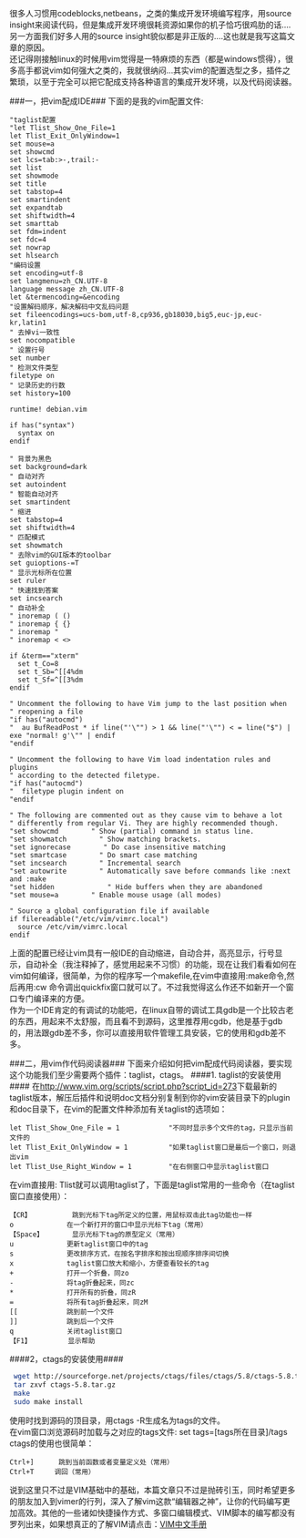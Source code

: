 很多人习惯用codeblocks,netbeans，之类的集成开发环境编写程序，用source insight来阅读代码，但是集成开发环境很耗资源如果你的机子恰巧很鸡肋的话....另一方面我们好多人用的source insight貌似都是非正版的....这也就是我写这篇文章的原因。<br />
还记得刚接触linux的时候用vim觉得是一特麻烦的东西（都是windows惯得），很多高手都说vim如何强大之类的，我就很纳闷...其实vim的配置选型之多，插件之繁琐，以至于完全可以把它配成支持各种语言的集成开发环境，以及代码阅读器。

###一，把vim配成IDE###
下面的是我的vim配置文件:

```vimrc
"taglist配置
"let Tlist_Show_One_File=1
let Tlist_Exit_OnlyWindow=1
set mouse=a
set showcmd
set lcs=tab:>-,trail:-
set list
set showmode
set title
set tabstop=4
set smartindent
set expandtab
set shiftwidth=4
set smarttab
set fdm=indent
set fdc=4
set nowrap
set hlsearch
"编码设置
set encoding=utf-8
set langmenu=zh_CN.UTF-8
language message zh_CN.UTF-8
let &termencoding=&encoding
"设置解码顺序，解决解码中文乱码问题
set fileencodings=ucs-bom,utf-8,cp936,gb18030,big5,euc-jp,euc-kr,latin1
" 去掉vi一致性
set nocompatible
" 设置行号
set number
" 检测文件类型
filetype on
" 记录历史的行数
set history=100

runtime! debian.vim

if has("syntax")
  syntax on
endif

" 背景为黑色
set background=dark
" 自动对齐
set autoindent
" 智能自动对齐
set smartindent
" 缩进
set tabstop=4
set shiftwidth=4
" 匹配模式
set showmatch
" 去除vim的GUI版本的toolbar
set guioptions-=T
" 显示光标所在位置
set ruler
" 快速找到答案
set incsearch
" 自动补全
" inoremap ( ()
" inoremap { {}
" inoremap "
" inoremap < <>

if &term=="xterm"
  set t_Co=8
  set t_Sb=^[[4%dm
  set t_Sf=^[[3%dm
endif

" Uncomment the following to have Vim jump to the last position when
" reopening a file
"if has("autocmd")
"  au BufReadPost * if line("'\"") > 1 && line("'\"") < = line("$") | exe "normal! g'\"" | endif
"endif

" Uncomment the following to have Vim load indentation rules and plugins
" according to the detected filetype.
"if has("autocmd")
"  filetype plugin indent on
"endif

" The following are commented out as they cause vim to behave a lot
" differently from regular Vi. They are highly recommended though.
"set showcmd        " Show (partial) command in status line.
"set showmatch        " Show matching brackets.
"set ignorecase        " Do case insensitive matching
"set smartcase        " Do smart case matching
"set incsearch        " Incremental search
"set autowrite        " Automatically save before commands like :next and :make
"set hidden             " Hide buffers when they are abandoned
"set mouse=a        " Enable mouse usage (all modes)

" Source a global configuration file if available
if filereadable("/etc/vim/vimrc.local")
  source /etc/vim/vimrc.local
endif
```

上面的配置已经让vim具有一般IDE的自动缩进，自动合并，高亮显示，行号显示，自动补全（我注释掉了，感觉用起来不习惯）的功能，现在让我们看看如何在vim如何编译，很简单，为你的程序写一个makefile,在vim中直接用:make命令,然后再用:cw
命令调出quickfix窗口就可以了。不过我觉得这么作还不如新开一个窗口专门编译来的方便。<br />
作为一个IDE肯定的有调试的功能吧，在linux自带的调试工具gdb是一个比较古老的东西，用起来不太舒服，而且看不到源码，这里推荐用cgdb，他是基于gdb的，用法跟gdb差不多，你可以直接用软件管理工具安装，它的使用和gdb差不多。

###二，用vim作代码阅读器###
下面来介绍如何把vim配成代码阅读器，要实现这个功能我们至少需要两个插件：taglist，ctags。
####1. taglist的安装使用####
在<a href="http://www.vim.org/scripts/script.php?script_id=273">http://www.vim.org/scripts/script.php?script_id=273</a>下载最新的taglist版本，解压后插件和说明doc文档分别复制到你的vim安装目录下的plugin和doc目录下，在vim的配置文件种添加有关taglist的选项如：

```vimrc   
let Tlist_Show_One_File = 1            "不同时显示多个文件的tag，只显示当前文件的
let Tlist_Exit_OnlyWindow = 1          "如果taglist窗口是最后一个窗口，则退出vim
let Tlist_Use_Right_Window = 1         "在右侧窗口中显示taglist窗口
```
在vim直接用: Tlist就可以调用taglist了，下面是taglist常用的一些命令（在taglist窗口直接使用）：

```
【CR】          跳到光标下tag所定义的位置，用鼠标双击此tag功能也一样
o             在一个新打开的窗口中显示光标下tag（常用）
【Space】       显示光标下tag的原型定义（常用）
u             更新taglist窗口中的tag
s             更改排序方式，在按名字排序和按出现顺序排序间切换
x             taglist窗口放大和缩小，方便查看较长的tag
+             打开一个折叠，同zo
-             将tag折叠起来，同zc
*             打开所有的折叠，同zR
=             将所有tag折叠起来，同zM
[[            跳到前一个文件
]]            跳到后一个文件
q             关闭taglist窗口
【F1】         显示帮助
```

####2，ctags的安装使用####

```bash
 wget http://sourceforge.net/projects/ctags/files/ctags/5.8/ctags-5.8.tar.gz/download
 tar zxvf ctags-5.8.tar.gz
 make
 sudo make install
```
使用时找到源码的顶目录，用ctags -R生成名为tags的文件。<br />
在vim窗口浏览源码时加载与之对应的tags文件: set tags=[tags所在目录]/tags<br />
ctags的使用也很简单：

```
Ctrl+]      跳到当前函数或者变量定义处（常用）
Ctrl+T     调回（常用）
```

说到这里只不过是VIM基础中的基础，本篇文章只不过是抛砖引玉，同时希望更多的朋友加入到vimer的行列，深入了解vim这款“编辑器之神”，让你的代码编写更加高效。其他的一些诸如快捷操作方式、多窗口编辑模式、VIM脚本的编写都没有罗列出来，如果想真正的了解VIM请点击：<a href="http://vimcdoc.sourceforge.net/doc/help.html">VIM中文手册</a>